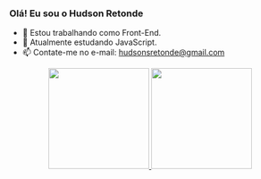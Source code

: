 ### Olá! Eu sou o Hudson Retonde
- 🔭 Estou trabalhando como Front-End.
- 🌱 Atualmente estudando JavaScript.
- 📫 Contate-me no e-mail: hudsonsretonde@gmail.com

<div align="center">
  <a href="https://github.com/HudsonRetonde">
  <img height="180em" src="https://github-readme-stats.vercel.app/api?username=HudsonRetonde&show_icons=true&theme=dark&include_all_commits=true&count_private=true"/>
  <img height="180em" src="https://github-readme-stats.vercel.app/api/top-langs/?username=HudsonRetonde&layout=compact&langs_count=7&theme=dark"/>
</div>


